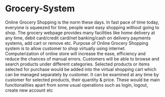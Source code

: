# Grocery-System 
Online Grocery Shopping is the norm these days. In fast pace of 
time today, everyone is squeezed for time, people want easy 
shopping without going to shop. The grocery webpage provides 
many facilities like home delivery at any time, debit card/credit 
card/net banking/cash on delivery payments systems, add cart or 
remove etc. Purpose of Online Grocery Shopping system is to allow 
customer to shop virtually using internet. Computerization of online 
store will increase the ease, efficiency and reduce the chances of 
manual errors.
Customers will be able to browse and search products under 
different categories. Selected products or items selected for 
purchase would be added into the virtual shopping cart which can 
be managed separately by customer. It can be examined at any time 
by customer for selected products, their quantity & price. These 
would be main functionalities apart from some usual operations such 
as login, logout, create new account etc
